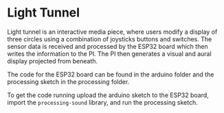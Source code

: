 # Light Tunnel

Light tunnel is an interactive media piece, where users modify a display of three circles using a combination of joysticks buttons and switches. The sensor data is received and processed by the ESP32 board which then writes the information to the PI.
The PI then generates a visual and aural display projected from beneath. 

The code for the ESP32 board can be found in the arduino folder and the processing sketch in the processing folder.

To get the code running upload the arduino sketch to the ESP32 board, import the `processing-sound` library, and run the processing sketch.
